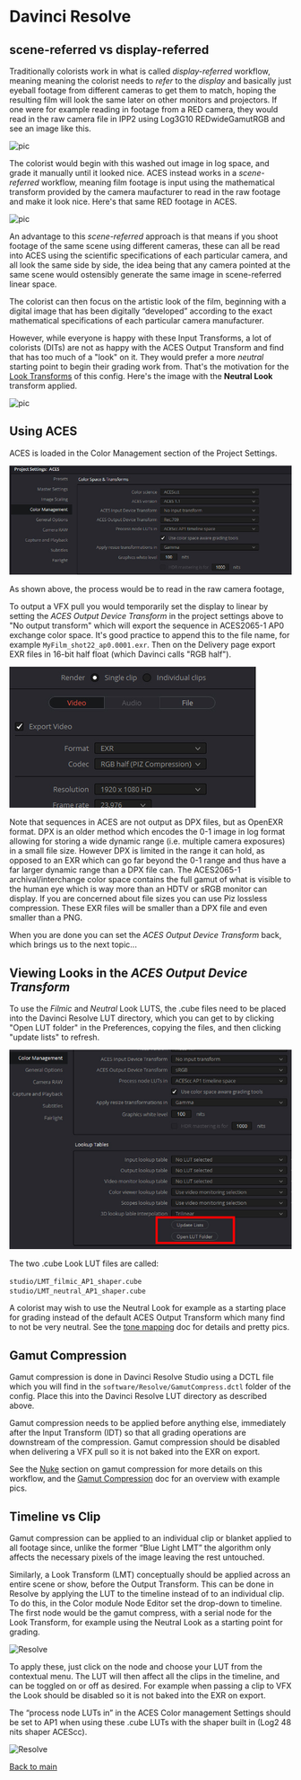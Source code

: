 # Davinci Resolve

## scene-referred vs display-referred 

Traditionally colorists work in what is called *display-referred* workflow, meaning meaning the colorist needs to *refer* to the *display* and basically just eyeball footage from different cameras to get them to match, hoping the resulting film will look the same later on other monitors and projectors. If one were for example reading in footage from a RED camera, they would read in the raw camera file in IPP2 using Log3G10 REDwideGamutRGB and see an image like this.

![pic](Resolve10.png)

The colorist would begin with this washed out image in log space, and grade it manually until it looked nice. ACES instead works in a *scene-referred* workflow, meaning film footage is input using the mathematical transform provided by the camera maufacturer to read in the raw footage and make it look nice. Here's that same RED footage in ACES.

![pic](Resolve11.png)

An advantage to this *scene-referred* approach is that  means if you shoot footage of the same scene using different cameras, these can all be read into ACES using the scientific specifications of each particular camera, and all look the same side by side, the idea being that any camera pointed at the same scene would ostensibly generate the same image in scene-referred linear space. 
 
The colorist can then focus on the artistic look of the film, beginning with a digital image that has been digitally “developed” according to the exact mathematical specifications of each particular camera manufacturer. 

However, while everyone is happy with these Input Transforms, a lot of colorists (DITs) are not as happy with the ACES Output Transform and find that has too much of a "look" on it. They would prefer a more *neutral* starting point to begin their grading work from. That's the motivation for the [Look Transforms](tonemap.md) of this config. Here's the image with the **Neutral Look** transform applied.

![pic](Resolve12.png)


## Using ACES

ACES is loaded in the Color Management section of the Project Settings.

![Resolve](img/Resolve4.jpg)

As shown above, the process would be to read in the raw camera footage, 

To output a VFX pull you would temporarily set the display to linear by setting the *ACES Output Device Transform* in the project settings above to "No output transform" which will export the sequence in ACES2065-1 AP0 exchange color space. It's good practice to append this to the file name, for example ````MyFilm_shot22_ap0.0001.exr````. Then on the Delivery page export EXR files in 16-bit half float (which Davinci calls "RGB half"). 

![exr](img/Resolve5.jpg)

Note that sequences in ACES are not output as DPX files, but as OpenEXR format. DPX is an older method which encodes the 0-1 image in log format allowing for storing a wide dynamic range (i.e. multiple camera exposures) in a small file size. However DPX is limited in the range it can hold, as opposed to an EXR which can go far beyond the 0-1 range and thus have a far larger dynamic range than a DPX file can. The ACES2065-1 archival/interchange color space contains the full gamut of what is visible to the human eye which is way more than an HDTV or sRGB monitor can display. If you are concerned about file sizes you can use Piz lossless compression. These EXR files will be smaller than a DPX file and even smaller than a PNG.

When you are done you can set the *ACES Output Device Transform* back, which brings us to the next topic...

## Viewing Looks in the *ACES Output Device Transform*

To use the *Filmic* and *Neutral* Look LUTS, the .cube files need to be placed into the Davinci Resolve LUT directory, which you can get to by clicking "Open LUT folder" in the Preferences, copying the files, and then clicking "update lists" to refresh. 

![Resolve](img/Resolve2.jpg)

The two .cube Look LUT files are called:

````studio/LMT_filmic_AP1_shaper.cube```` <br>
````studio/LMT_neutral_AP1_shaper.cube````

A colorist may wish to use the Neutral Look for example as a starting place for grading instead of the default ACES Output Transform which many find to not be very neutral. See the [tone mapping](tonemap.md) doc for details and pretty pics.

## Gamut Compression

Gamut compression is done in Davinci Resolve Studio using a DCTL file which you will find in the ````software/Resolve/GamutCompress.dctl```` folder of the config. Place this into the Davinci Resolve LUT directory as described above. 

Gamut compression needs to be applied before anything else, immediately after the Input Transform (IDT) so that all grading operations are downstream of the compression. Gamut compression should be disabled when delivering a VFX pull so it is not baked into the EXR on export. 

See the [Nuke](Nuke.md) section on gamut compression for more details on this workflow, and the [Gamut Compression](gamut.md) doc for an overview with example pics. 

## Timeline vs Clip

Gamut compression can be applied to an individual clip or blanket applied to all footage since, unlike the former “Blue Light LMT” the algorithm only affects the necessary pixels of the image leaving the rest untouched.

Similarly, a Look Transform (LMT) conceptually should be applied across an entire scene or show, before the Output Transform. This can be done in Resolve by applying the LUT to the timeline instead of to an individual clip. To do this, in the Color module Node Editor set the drop-down to timeline. The first node would be the gamut compress, with a serial node for the Look Transform, for example using the Neutral Look as a starting point for grading.

![Resolve](img/Resolve1.jpg)

To apply these, just click on the node and choose your LUT from the contextual menu. The LUT will then affect all the clips in the timeline, and can be toggled on or off as desired. For example when passing a clip to VFX the Look should be disabled so it is not baked into the EXR on export. 

The “process node LUTs in” in the ACES Color management Settings should be set to AP1 when using these .cube LUTs with the shaper built in (Log2 48 nits shaper ACEScc). 

![Resolve](img/Resolve3.jpg)

[Back to main](../StdX_ACES)
